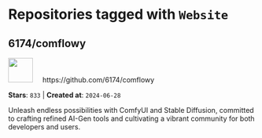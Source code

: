 # Repositories tagged with `Website`


## 6174/comflowy


<a href='https://github.com/6174/comflowy'>
<img src="https://avatars.githubusercontent.com/u/3872872?v=4" width="50" height="50"></a> &nbsp; &nbsp; https://github.com/6174/comflowy

**Stars**: `833` | **Created at**: `2024-06-28`


Unleash endless possibilities with ComfyUI and Stable Diffusion, committed to crafting refined AI-Gen tools and cultivating a vibrant community for both developers and users. 
